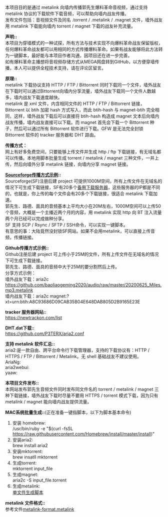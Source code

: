 本项目目的是通过 metalink 向墙内传播郭先生爆料革命音视频，通过支持 metalink 协议的下载软件下载音频，可以帮助向墙内战友传播。<br>
发布文件包括：音视频文件及同名 .torrent / .metalink / .magnet 文件，墙外战友用 metalink 下载能向墙内 torrent / magnet 下载的战友补充流量。<br>

<b>声明::</b><br>
本项目为穿墙模式的一种试探，所有方法与技术实现不向爆料革命战友保留版权，任何爆料革命战友都可以用相同的方式传播爆料革命。如果有战友能够将此方法转为一键脚本，最好能与本项目作者沟通，因项目还在进一步完善。<br>
如有爆料革命主播想将音视频存储方式从MEGA网盘转到GitHub，以方便穿墙传播，本人可以提供全程技术支持，请在评论区留言。<br>

<b>原理::</b><br>
metalink 下载协议支持 HTTP / FTP / Bittorrent 同时下载同一个文件，墙外战友在下载时可以通过Bittorrent向墙内分享流量，墙外战友下载同一个文件人数越多，墙内战友下载速度越快。<br>
metalink 是 xml 文件，内含相同文件的 HTTP / FTP / Bittorrent 链接，Bittorrent 以 btih 加密 hash 方式写入，而此 btih-hash 与 magnet-btih 完全相同，这样，墙外战友下载后可以直接将 btih-hash 构造成 magnet 文本后向墙内战友传播，墙内战友直接可以下载。而 magnet 首先会下载一个 Bittorrent 种子，然后可以通过所有 Bittorrent 软件进行下载。GFW 是无法完全封锁 Bittorrent 软件的 tracker 服务器和 DHT 路由。<br>

<b>传播方式：</b><br>
网上有好多免费空间，只要能够上传文件并生成 http / ftp 下载链接，有无域名都可以传播。本地用脚本批量生成 torrent / metalink / magnet 三种文件，一并上传，然后向墙外分享 metalink 链接，向墙内分享 magnet 链接。<br>

<b><a href="https://sourceforge.net/projects/guide4me/">Sourceforge传播方式示例</a>::</b><br>
Sourceforge(SF)注册后建 project 可提供1000M空间，所有上传文件在无域名的情况下可生成下载链接，SF有20多个<a href="SF-dl-server.txt">备用下载服务器</a>，这些服务器的IP都是不同的，也就是，你上传的每个文件会有20多个下载链接，很适合 metalink 下载加速。<br>
郭先生、路德、面具的音频基本上平均大小在20M左右，1000M空间可以上传50个音频，大概是一个主播近两个月的内容，用 metalink 实现 http 向 BT 注入流量两个月已经可以完成做种分享。<br>
SF 支持 SCP / Rsync / SFTP / SSH命令，可以实现一键脚本。<br>
有意思的事：大陆竟然没封锁SF网站。如果不会用metalink，可以直接上传音频，传播链接。<br>

<b>Github传播方式示例::</b><br>
Github注册后建 project 可上传小于25M的文件，所有上传文件在无域名的情况下可生成下载链接。<br>
郭先生、路德、面具的音频中大于25M的要分割然后上传。<br>
分享方式示例：<br>
	墙外战友下载：aria2c https://github.com/baoliaogeming2020/audio/raw/master/20200625_Miles.mp3.metalink <br>
	墙内战友下载：aria2c magnet:?xt=urn:btih:A8C93686D09CAB35B04E648DAB805D2B9165E23E<br>

<b>tracker 服务器网站::</b><br>
https://newtrackon.com/list

<b>DHT.dat下载::</b><br>
https://github.com/P3TERX/aria2.conf

<b>支持 metalink 软件汇总::</b><br>
aria2:是一款自由、跨平台命令行下载管理器，支持的下载协议有：HTTP / HTTPS / FTP / Bittorrent / Metalink。无 shell 基础战友不建议使用。<br>
AriaNg:<br>
aria2webui:<br>
yaaw:

<b>本项目文件发布::</b><br>
本网站发布郭先生音频文件同时发布同文件名的 torrent / metalink / magnet 三种下载链接，墙外战友下载时尽量不要用 HTTPS / torrent 模式下载，因为只有 metalink / magnet 能向墙内战友提供流量。

<b>MAC系统批量生成::</b>(正在准备一键指脚本，以下为脚本基本命令)<br>
1. 安装 homebrew:<br>
/usr/bin/ruby -e "$(curl -fsSL https://raw.githubusercontent.com/Homebrew/install/master/install)"
2. 安装aria2:<br>
brew install aria2
3. 安装mktorrent:<br>
brew insatll mktorrent
4. 生成torrent:<br>
mktorrent input_file
5. 生成magnet:<br>
aria2c -S input_file.torrent
6. 生成metalink:<br>
<a href="mkmetalink.sh">单文件生成脚本</a>

<b>metalink 文件格式::</b><br>
参考文件<a href="metalink-format.metalink">metalink-format.metalink</a>
